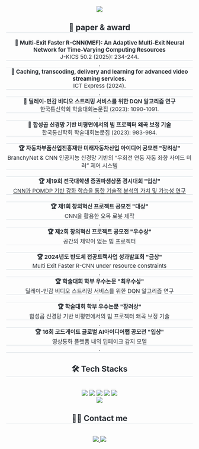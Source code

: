 <div align= "center">
    <img src="https://capsule-render.vercel.app/api?type=rounded&color=fdc158&height=240&text=hskim%20:%20Hyeonsu%20Kim&animation=&fontColor=ffffff&fontSize=60" />
    </div>
    <div align= "center"> 
    <h2 style="border-bottom: 1px solid #d8dee4; color: #282d33;"> 📝 paper & award </h2> 
        <div style="font-weight: 700; font-size: 15px; text-align: center; color: #282d33;"> 📝 Multi-Exit Faster R-CNN(MEF): An Adaptive Multi-Exit Neural Network for Time-Varying Computing Resources </div> 
        <div style="border-bottom: 1px solid #d8dee4; font-size: 15px; text-align: center; color: #282d33;"> J-KICS 50.2 (2025): 234-244.</div>
        <div style="border-bottom: 1px solid #d8dee4; font-size: 15px; text-align: center; color: #282d33;">   .   </div>
        <div style="font-weight: 700; font-size: 15px; text-align: center; color: #282d33;"> 📝 Caching, transcoding, delivery and learning for advanced video streaming services. </div> 
        <div style="border-bottom: 1px solid #d8dee4; font-size: 15px; text-align: center; color: #282d33;"> ICT Express (2024).</div>
        <div style="border-bottom: 1px solid #d8dee4; font-size: 15px; text-align: center; color: #282d33;">   .   </div>
        <div style="font-weight: 700; font-size: 15px; text-align: center; color: #282d33;"> 📝 딜레이-민감 비디오 스트리밍 서비스를 위한 DQN 알고리즘 연구 </div> 
        <div style="border-bottom: 1px solid #d8dee4; font-size: 15px; text-align: center; color: #282d33;"> 한국통신학회 학술대회논문집 (2023): 1090-1091.</div>
        <div style="border-bottom: 1px solid #d8dee4; font-size: 15px; text-align: center; color: #282d33;">   .   </div>
        <div style="font-weight: 700; font-size: 15px; text-align: center; color: #282d33;"> 📝 합성곱 신경망 기반 비평면에서의 빔 프로젝터 왜곡 보정 기술 </div> 
        <div style="border-bottom: 1px solid #d8dee4; font-size: 15px; text-align: center; color: #282d33;"> 한국통신학회 학술대회논문집 (2023): 983-984.</div>
        <div style="border-bottom: 1px solid #d8dee4; font-size: 15px; text-align: center; color: #282d33;">   .   </div>
        <div style="font-weight: 700; font-size: 15px; text-align: center; color: #282d33;"> 🏆 자동차부품산업진흥재단 미래자동차산업 아이디어 공모전 "장려상" </div> 
        <div style="border-bottom: 1px solid #d8dee4; font-size: 15px; text-align: center; color: #282d33;"> BranchyNet & CNN 인공지능 신경망 기반의 “우회전 연동 자동 좌향 사이드 미러” 제어 시스템 </div> 
        <div style="border-bottom: 1px solid #d8dee4; font-size: 15px; text-align: center; color: #282d33;">   .   </div>
        <div style="font-weight: 700; font-size: 15px; text-align: center; color: #282d33;"> 🏆 제19회 전국대학생 증권파생상품 경시대회 "입상" </div> 
        <a href="https://github.com/hskim0584/DQN_based_BTC_Trading_Algorithm" target="_blank">
        <div style="border-bottom: 1px solid #d8dee4; font-size: 15px; text-align: center; color: #282d33; "> CNN과 POMDP 기반 강화 학습을 통한 기술적 분석의 가치 및 가능성 연구 </div>
        </a>
        <div style="border-bottom: 1px solid #d8dee4; font-size: 15px; text-align: center; color: #282d33;">   .   </div>
        <div style="font-weight: 700; font-size: 15px; text-align: center; color: #282d33;"> 🏆 제1회 창의혁신 프로젝트 공모전 "대상" </div> 
        <div style="border-bottom: 1px solid #d8dee4; font-size: 15px; text-align: center; color: #282d33;"> CNN을 활용한 오목 로봇 제작 </div> 
        <div style="border-bottom: 1px solid #d8dee4; font-size: 15px; text-align: center; color: #282d33;">   .   </div>
        <div style="font-weight: 700; font-size: 15px; text-align: center; color: #282d33;"> 🏆 제2회 창의혁신 프로젝트 공모전 "우수상" </div> 
        <div style="border-bottom: 1px solid #d8dee4; font-size: 15px; text-align: center; color: #282d33;"> 공간의 제약이 없는 빔 프로젝터</div> 
        <div style="border-bottom: 1px solid #d8dee4; font-size: 15px; text-align: center; color: #282d33;">   .   </div>
        <div style="font-weight: 700; font-size: 15px; text-align: center; color: #282d33;"> 🏆 2024년도 반도체 전공트랙사업 성과발표회 "금상" </div> 
        <div style="border-bottom: 1px solid #d8dee4; font-size: 15px; text-align: center; color: #282d33;"> Multi Exit Faster R-CNN under resource constraints </div> 
        <div style="border-bottom: 1px solid #d8dee4; font-size: 15px; text-align: center; color: #282d33;">   .   </div>
        <div style="font-weight: 700; font-size: 15px; text-align: center; color: #282d33;"> 🏆 학술대회 학부 우수논문 "최우수상" </div> 
        <div style="border-bottom: 1px solid #d8dee4; font-size: 15px; text-align: center; color: #282d33;"> 딜레이-민감 비디오 스트리밍 서비스를 위한 DQN 알고리즘 연구 </div> 
        <div style="border-bottom: 1px solid #d8dee4; font-size: 15px; text-align: center; color: #282d33;">   .   </div>
        <div style="font-weight: 700; font-size: 15px; text-align: center; color: #282d33;"> 🏆 학술대회 학부 우수논문 "장려상" </div> 
        <div style="border-bottom: 1px solid #d8dee4; font-size: 15px; text-align: center; color: #282d33;"> 합성곱 신경망 기반 비평면에서의 빔 프로젝터 왜곡 보정 기술 </div> 
        <div style="border-bottom: 1px solid #d8dee4; font-size: 15px; text-align: center; color: #282d33;">   .   </div>
        <div style="font-weight: 700; font-size: 15px; text-align: center; color: #282d33;"> 🏆 16회 코드게이트 글로벌 AI아이디어랩 공모전 "입상" </div> 
        <div style="border-bottom: 1px solid #d8dee4; font-size: 15px; text-align: center; color: #282d33;"> 영상통화 플랫폼 내의 딥페이크 감지 모델 </div> 
        <div style="border-bottom: 1px solid #d8dee4; font-size: 15px; text-align: center; color: #282d33;">   .   </div>
    </div>
    <div align= "center">
    <h2 style="border-bottom: 1px solid #d8dee4; color: #282d33;"> 🛠️ Tech Stacks </h2> <br> 
    <div style="margin: 0 auto; text-align: center;" align= "center"> <img src="https://img.shields.io/badge/Python-3776AB?style=flat&logo=Python&logoColor=white">
          <img src="https://img.shields.io/badge/PyTorch-EE4C2C?style=flat&logo=PyTorch&logoColor=white">
          <img src="https://img.shields.io/badge/Tensorflow-FF6F00?style=flat&logo=Tensorflow&logoColor=white">
          <img src="https://img.shields.io/badge/Keras-D00000?style=flat&logo=Keras&logoColor=white">
          <img src="https://img.shields.io/badge/C-A8B9CC?style=flat&logo=C&logoColor=white">
          <br/><img src="https://img.shields.io/badge/C++-00599C?style=flat&logo=C%2B%2B&logoColor=white">
          </div>
    </div>
    <div align= "center">
    <h2 style="border-bottom: 1px solid #d8dee4; color: #282d33;"> 🧑‍💻 Contact me </h2> <br> 
    <div align= "center"> <a href=https://www.instagram.com/bibum_hysu/> <img src="https://img.shields.io/badge/Instagram-E4405F?style=flat&logo=Instagram&logoColor=white&link=bibum_hysu"> </a>
         <a href=mailto:nan111nan78@gamil.com> <img src="https://img.shields.io/badge/Gmail-EA4335?style=flat&logo=Gmail&logoColor=white&link=mailto:nan111nan78@gamil.com"> </a>
          </div>  <br> 
    <div align= "center">  </div> 
    </div>



